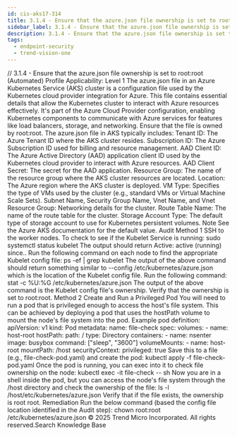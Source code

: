 ```yaml
---
id: cis-aks17-314
title: 3.1.4 - Ensure that the azure.json file ownership is set to root:root (Automated)
sidebar_label: 3.1.4 - Ensure that the azure.json file ownership is set to root:root (Automated)
description: 3.1.4 - Ensure that the azure.json file ownership is set to root:root (Automated)
tags:
  - endpoint-security
  - trend-vision-one
---
```


/*<![CDATA[*/ $('#title').html($('meta[name=map-description]').attr('content')); /*]]>*/ 3.1.4 - Ensure that the azure.json file ownership is set to root:root (Automated) Profile Applicability: Level 1 The azure.json file in an Azure Kubernetes Service (AKS) cluster is a configuration file used by the Kubernetes cloud provider integration for Azure. This file contains essential details that allow the Kubernetes cluster to interact with Azure resources effectively. It's part of the Azure Cloud Provider configuration, enabling Kubernetes components to communicate with Azure services for features like load balancers, storage, and networking. Ensure that the file is owned by root:root. The azure.json file in AKS typically includes: Tenant ID: The Azure Tenant ID where the AKS cluster resides. Subscription ID: The Azure Subscription ID used for billing and resource management. AAD Client ID: The Azure Active Directory (AAD) application client ID used by the Kubernetes cloud provider to interact with Azure resources. AAD Client Secret: The secret for the AAD application. Resource Group: The name of the resource group where the AKS cluster resources are located. Location: The Azure region where the AKS cluster is deployed. VM Type: Specifies the type of VMs used by the cluster (e.g., standard VMs or Virtual Machine Scale Sets). Subnet Name, Security Group Name, Vnet Name, and Vnet Resource Group: Networking details for the cluster. Route Table Name: The name of the route table for the cluster. Storage Account Type: The default type of storage account to use for Kubernetes persistent volumes. Note See the Azure AKS documentation for the default value. Audit Method 1 SSH to the worker nodes. To check to see if the Kubelet Service is running: sudo systemctl status kubelet The output should return Active: active (running) since.. Run the following command on each node to find the appropriate Kubelet config file: ps -ef | grep kubelet The output of the above command should return something similar to --config /etc/kubernetes/azure.json which is the location of the Kubelet config file. Run the following command: stat -c %U:%G /etc/kubernetes/azure.json The output of the above command is the Kubelet config file's ownership. Verify that the ownership is set to root:root. Method 2 Create and Run a Privileged Pod You will need to run a pod that is privileged enough to access the host's file system. This can be achieved by deploying a pod that uses the hostPath volume to mount the node's file system into the pod. Example pod definition: apiVersion: v1 kind: Pod metadata: name: file-check spec: volumes: - name: host-root hostPath: path: / type: Directory containers: - name: nsenter image: busybox command: ["sleep", "3600"] volumeMounts: - name: host-root mountPath: /host securityContext: privileged: true Save this to a file (e.g., file-check-pod.yaml) and create the pod: kubectl apply -f file-check-pod.yaml Once the pod is running, you can exec into it to check file ownership on the node: kubectl exec -it file-check -- sh Now you are in a shell inside the pod, but you can access the node's file system through the /host directory and check the ownership of the file: ls -l /host/etc/kubernetes/azure.json Verify that if the file exists, the ownership is root root. Remediation Run the below command (based the config file location identified in the Audit step): chown root:root /etc/kubernetes/azure.json © 2025 Trend Micro Incorporated. All rights reserved.Search Knowledge Base